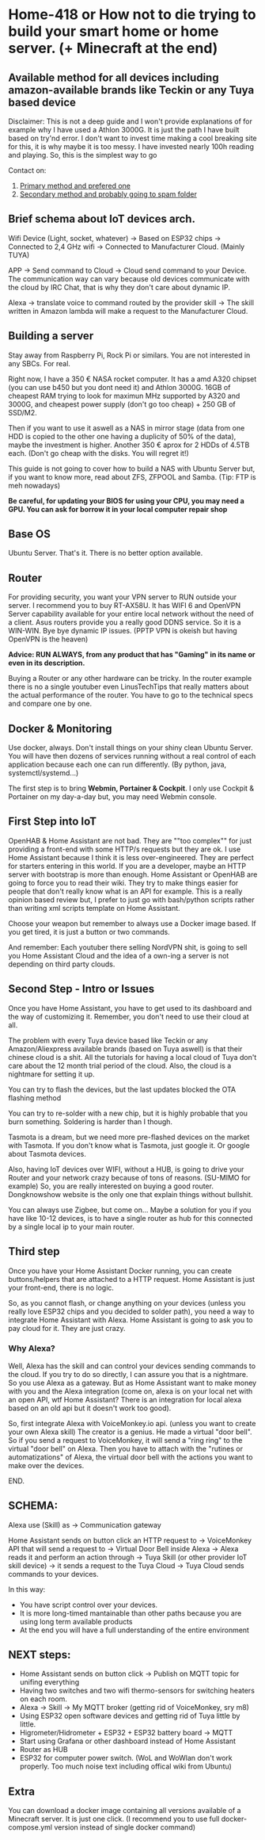 # Home-418 or How not to die trying to build your smart home or home server. (+ Minecraft at the end)
## Available method for all devices including amazon-available brands like Teckin or any Tuya based device

Disclaimer: This is not a deep guide and I won't provide explanations of for example why I have used a Athlon 3000G. It is just the path I have built based on try'nd error.
I don't want to invest time making a cool breaking site for this, it is why maybe it is too messy.
I have invested nearly 100h reading and playing. So, this is the simplest way to go

Contact on: 
1. [Primary method and prefered one](https://es.linkedin.com/in/david-fern%C3%A1ndez-esteban-b749a9a8) 
2. [Secondary method and probably going to spam folder](mailto:davidfesteban@hotmail.com)

## Brief schema about IoT devices arch.

Wifi Device (Light, socket, whatever) -> Based on ESP32 chips -> Connected to 2,4 GHz wifi -> Connected to Manufacturer Cloud. (Mainly TUYA)

APP -> Send command to Cloud -> Cloud send command to your Device. The communication way can vary because old devices communicate with the cloud by IRC Chat, that is why they don't care about dynamic IP.

Alexa -> translate voice to command routed by the provider skill -> The skill written in Amazon lambda will make a request to the Manufacturer Cloud.


## Building a server

Stay away from Raspberry Pi, Rock Pi or similars. You are not interested in any SBCs. For real.

Right now, I have a 350 € NASA rocket computer. It has a amd A320 chipset (you can use b450 but you dont need it) and Athlon 3000G. 16GB of cheapest RAM trying to look for maximun MHz supported by A320 and 3000G, and cheapest power supply (don't go too cheap) + 250 GB of SSD/M2.

Then if you want to use it aswell as a NAS in mirror stage (data from one HDD is copied to the other one having a duplicity of 50% of the data), maybe the investment is higher. Another 350 € aprox for 2 HDDs of 4.5TB each. (Don't go cheap with the disks. You will regret it!)

This guide is not going to cover how to build a NAS with Ubuntu Server but, if you want to know more, read about ZFS, ZFPOOL and Samba. (Tip: FTP is meh nowadays)

**Be careful, for updating your BIOS for using your CPU, you may need a GPU. You can ask for borrow it in your local computer repair shop**

## Base OS

Ubuntu Server. That's it. There is no better option available.

## Router

For providing security, you want your VPN server to RUN outside your server. I recommend you to buy RT-AX58U. It has WIFI 6 and OpenVPN Server capability available for your entire local network without the need of a client. Asus routers provide you a really good DDNS service. So it is a WIN-WIN. Bye bye dynamic IP issues. (PPTP VPN is okeish but having OpenVPN is the heaven)

**Advice: RUN ALWAYS, from any product that has "Gaming" in its name or even in its description.** 

Buying a Router or any other hardware can be tricky. In the router example there is no a single youtuber even LinusTechTips that really matters about the actual performance of the router. You have to go to the technical specs and compare one by one.

## Docker & Monitoring

Use docker, always. Don't install things on your shiny clean Ubuntu Server. You will have then dozens of services running without a real control of each application because each one can run differently. (By python, java, systemctl/systemd...) 

The first step is to bring **Webmin, Portainer & Cockpit**. I only use Cockpit & Portainer on my day-a-day but, you may need Webmin console.

## First Step into IoT

OpenHAB & Home Assistant are not bad. They are ""too complex"" for just providing a front-end with some HTTP/s requests but they are ok. I use Home Assistant because I think it is less over-engineered. They are perfect for starters entering in this world. If you are a developer, maybe an HTTP server with bootstrap is more than enough. Home Assistant or OpenHAB are going to force you to read their wiki. They try to make things easier for people that don't really know what is an API for example. This is a really opinion based review but, I prefer to just go with bash/python scripts rather than writing xml scripts template on Home Assistant.

Choose your weapon but remember to always use a Docker image based. If you get tired, it is just a button or two commands.

And remember: Each youtuber there selling NordVPN shit, is going to sell you Home Assistant Cloud and the idea of a own-ing a server is not depending on third party clouds.

## Second Step - Intro or Issues

Once you have Home Assistant, you have to get used to its dashboard and the way of customizing it. Remember, you don't need to use their cloud at all.

The problem with every Tuya device based like Teckin or any Amazon/Aliexpress available brands (based on Tuya aswell) is that their chinese cloud is a shit. All the tutorials for having a local cloud of Tuya don't care about the 12 month trial period of the cloud. Also, the cloud is a nightmare for setting it up.

You can try to flash the devices, but the last updates blocked the OTA flashing method

You can try to re-solder with a new chip, but it is highly probable that you burn something. Soldering is harder than I though.

Tasmota is a dream, but we need more pre-flashed devices on the market with Tasmota. If you don't know what is Tasmota, just google it. Or google about Tasmota devices.

Also, having IoT devices over WIFI, without a HUB, is going to drive your Router and your network crazy because of tons of reasons. (SU-MIMO for example)
So, you are really interested on buying a good router. Dongknowshow website is the only one that explain things without bullshit.

You can always use Zigbee, but come on... Maybe a solution for you if you have like 10-12 devices, is to have a single router as hub for this connected by a single local ip to your main router.

## Third step

Once you have your Home Assistant Docker running, you can create buttons/helpers that are attached to a HTTP request. Home Assistant is just your front-end, there is no logic.

So, as you cannot flash, or change anything on your devices (unless you really love ESP32 chips and you decided to solder path), you need a way to integrate Home Assistant with Alexa. Home Assistant is going to ask you to pay cloud for it. They are just crazy.

### Why Alexa?

Well, Alexa has the skill and can control your devices sending commands to the cloud. If you try to do so directly, I can assure you that is a nightmare. So you use Alexa as a gateway. But as Home Assistant want to make money with you and the Alexa integration (come on, alexa is on your local net with an open API, wtf Home Assistant? There is an integration for local alexa based on an old api but it doesn't work too good). 

So, first integrate Alexa with VoiceMonkey.io api. (unless you want to create your own Alexa skill) The creator is a genius. He made a virtual "door bell". So if you send a request to VoiceMonkey, it will send a "ring ring" to the virtual "door bell" on Alexa. Then you have to attach with the "rutines or automatizations" of Alexa, the virtual door bell with the actions you want to make over the devices.

END.

## SCHEMA:

Alexa use (Skill) as -> Communication gateway

Home Assistant sends on button click an HTTP request to -> VoiceMonkey API that will send a request to -> Virtual Door Bell inside Alexa -> Alexa reads it and perform an action through -> Tuya Skill (or other provider IoT skill device) -> it sends a request to the Tuya Cloud -> Tuya Cloud sends commands to your devices.

In this way:

- You have script control over your devices.
- It is more long-timed mantainable than other paths because you are using long term available products
- At the end you will have a full understanding of the entire environment


## NEXT steps:

- Home Assistant sends on button click -> Publish on MQTT topic for unifing everything
- Having two switches and two wifi thermo-sensors for switching heaters on each room.
- Alexa -> Skill -> My MQTT broker (getting rid of VoiceMonkey, sry m8)
- Using ESP32 open software devices and getting rid of Tuya little by little. 
- Higrometer/Hidrometer + ESP32 + ESP32 battery board -> MQTT
- Start using Grafana or other dashboard instead of Home Assistant
- Router as HUB
- ESP32 for computer power switch. (WoL and WoWlan don't work properly. Too much noise text including offical wiki from Ubuntu)


## Extra
You can download a docker image containing all versions available of a Minecraft server. It is just one click. (I recommend you to use full docker-compose.yml version instead of single docker command)

